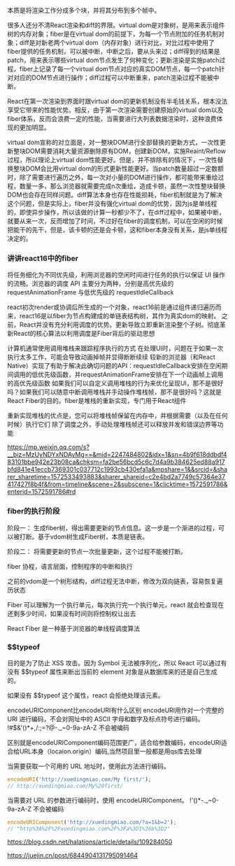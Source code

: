 <!--
 * @Author: Jeffrey
 * @Date: 2021-08-30 23:08:59
 * @LastEditors: Please set LastEditors
 * @LastEditTime: 2024-03-19 14:14:16
 * @Description: Do not edit
-->
本质是将渲染工作分成多个块，并将其分布到多个帧中。

很多人还分不清React渲染和diff的界限。virtual dom是对象树，是用来表示组件树的内存对象；fiber是在virtual dom的前提下，为每一个节点附加的任务机制对象；diff是对新老两个virtual dom（内存对象）进行对比，对比过程中使用了fiber提供的任务机制，可以被中断，中断之后，要从头来过；diff得到的结果是patch，用来表示哪些virtual dom节点发生了何种变化；更新渲染是实施patch过程，fiber上记录了每一个virtual dom节点对应的真实DOM节点，每一个patch针对对应的DOM节点进行操作；diff过程可以中断重来，patch渲染过程不能被中断。

React在第一次渲染到界面时跟virtual dom的更新机制没有半毛钱关系，根本没法享受它带来的性能优势。相反，由于第一次渲染需要创建原始的virtual dom以及fiber体系，反而会浪费一定的性能，当需要进行大列表数据渲染时，这种浪费体现的更加明显。

virtual dom宣称的对立面是，对一整块DOM进行全部替换的更新方式，一次性更新整块DOM需要消耗大量资源删除原有DOM，创建新DOM，实施Reaint/Reflow过程，所以理论上virtual dom性能更好。但是，并不排除有的情况下，一次性替换整块DOM会比用virtual dom的形式更新性能更好。当patch数量超过一定数额时，除了需要进行遍历之外，每一次对小量的DOM进行操作，都可能带来重绘过程，数量一多，那么浏览器就需要完成n次重绘，造成卡顿，虽然一次性整块替换DOM也会存在同样问题。diff算法本身也存在性能损耗，fiber机制就是为了解决这个问题，但是实际上，fiber并没有强化virtual dom的优势，因为js是单线程的，即使异步操作，所以该做的计算一秒都少不了，在diff过程中，如果被中断，就要从来一次，反而增加了时间，不过好在fiber的调度机制，可以在空闲的时候把能干的先干，但是，该卡顿的还是会卡顿，这和fiber本身没有关系，是js单线程决定的。


### 讲讲react16中的fiber

将任务细化为不同优先级，利用浏览器的空闲时间进行任务的执行以保证 UI 操作的流畅。浏览器的调度 API 主要分为两种，分别是高优先级的 requestAnimationFrame 与低优先级的 requestIdleCallback

react初次render或协调后所生成的一个对象，react16前是通过组件递归遍历而来，react16是以fiber为节点构建成的单链表结构树，其作为真实dom的映射。
之前，React并没有充分利用调度的优势。更新导致立即重新渲染整个子树。彻底革新React的核心算法以利用调度是Fiber背后的驱动思想

计算机通常使用调用堆栈来跟踪程序执行的方式
在处理UI时，问题在于如果一次执行太多工作，可能会导致动画掉帧并显得断断续续
较新的浏览器（和React Native）实现了有助于解决此确切问题的API：requestIdleCallback安排在空闲期间调用的低优先级函数，并requestAnimationFrame安排在下一个动画帧上调用的高优先级函数
如果我们可以自定义调用堆栈的行为来优化呈现UI，那不是很好吗？如果我们可以随意中断调用堆栈并手动操作堆栈帧，那不是很好吗？这就是React Fiber的目的。fiber是堆栈的重新实现，专门用于React组件

重新实现堆栈的优点是，您可以将堆栈帧保留在内存中，并根据需要（以及在任何时候）执行它们
除了调度之外，手动处理堆栈帧还可以释放并发和错误边界等功能



https://mp.weixin.qq.com/s?__biz=MzUyNDYxNDAyMg==&mid=2247484802&idx=1&sn=4b9f618ddbdf483101bbe942e23b08ca&chksm=fa2be56bcd5c6c7d4a9b384625ed88a917bfd841e41eccb7369301c037712c1993cb430efa1a&mpshare=1&&srcid=&sharer_sharetime=1572533493883&sharer_shareid=c2e4bd2a7749c57364e37417427f8b4f&from=timeline&scene=2&subscene=1&clicktime=1572591786&enterid=1572591786#rd



### fiber的执行阶段

阶段一： 生成fiber树，得出需要更新的节点信息。这一步是一个渐进的过程，可以被打断。基于vdom树生成Fiber树，本质是链表。

阶段二： 将需要更新的节点一次批量更新，这个过程不能被打断。


fiber 协程，语言层面，控制程序的中断和执行

之前的vdom是一个树形结构，diff过程无法中断，修改为双向链表，容易恢复遍历状态


Fiber 可以理解为一个执行单元，每次执行完一个执行单元，react 就会检查现在还剩多少时间，如果没有时间则将控制权让出去

React Fiber 是一种基于浏览器的单线程调度算法


### $$typeof

目的是为了防止 XSS 攻击。因为 Symbol 无法被序列化，所以 React 可以通过有没有 $$typeof 属性来断出当前的 element 对象是从数据库来的还是自己生成的。

如果没有 $$typeof 这个属性，react 会拒绝处理该元素。


encodeURIComponent比encodeURI有什么区别
encodeURI用作对一个完整的 URI 进行编码，不会对网址中的 ASCII 字母和数字及标点符号进行编码。
!#&dollar;&'()*+,/:;=?@-.\_~0-9a-zA-Z 不会被编码

区别就是encodeURIComponent编码范围更广，适合给参数编码，encodeURI适合给URL本身（locaion.origin）编码,当然项目里一般都是用qs库去处理

当需要获取一个可用的 URL 地址时，使用此方法进行编码。
```js
encodeURI('http://xuedingmiao.com/My first/');
// http://xuedingmiao.com/My%20first/
```

当需要对 URL 的参数进行编码时，使用 encodeURIComponent。
!'()*-.\_~0-9a-zA-Z 不会被编码
```js
encodeURIComponent('http://xuedingmiao.com/?a=1&b=2');
// "http%3A%2F%2Fxuedingmiao.com%2F%3Fa%3D1%26b%3D2"
```
https://blog.csdn.net/halations/article/details/109284050

https://juejin.cn/post/6844904131795091464
